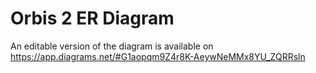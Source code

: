 # Orbis 2 ER Diagram

An editable version of the diagram is available on 
  https://app.diagrams.net/#G1aopqm9Z4r8K-AeywNeMMx8YU_ZQRRsln
